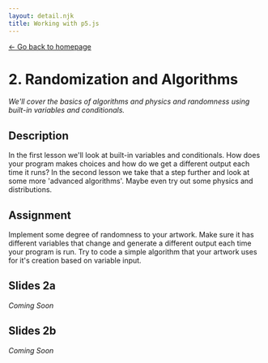 ```yaml
---
layout: detail.njk
title: Working with p5.js
---
```


<a href="{{ '/' | url }}" class="back">← Go back to homepage</a>

# 2. Randomization and Algorithms

_We'll cover the basics of algorithms and physics and randomness using built-in variables and conditionals._

## Description

In the first lesson we'll look at built-in variables and conditionals. How does your program makes choices and how do we get a different output each time it runs? In the second lesson we take that a step further and look at some more 'advanced algorithms'. Maybe even try out some physics and distributions.

## Assignment

Implement some degree of randomness to your artwork. Make sure it has different variables that change and generate a different output each time your program is run. Try to code a simple algorithm that your artwork uses for it's creation based on variable input.


## Slides 2a

_Coming Soon_

## Slides 2b

_Coming Soon_
